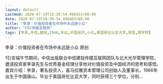 ```yaml
---
layout: default
Lastmod: 2020-07-19T10:30:54.496451+00:00
date: 2020-07-19T10:30:54.496403+00:00
title: "李录：价值投资者在市场中永远是小众"
author: "CSC传媒互联网"
tags: [李录,中信,建投,1966,年出,中国经济,小众,美国哥伦比亚大学,感悟,理学院]
---
```


李录：价值投资者在市场中永远是小众 原创

1引言端午节期间，中信出版联合中信建投传媒互联网团队与北大光华管理学院，邀请投资家李录先生与优秀基金经理分享他对价值投资及中国经济的思考和感悟。嘉宾介绍：李录，著名投资人，喜马拉雅资本管理公司创始人及董事长。1966年出生于中国唐山。毕业于美国哥伦比亚大学，同时获得三个学位，分别...

